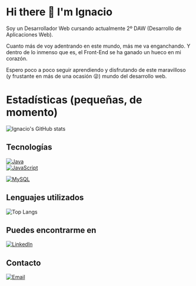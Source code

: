 
# Hi there 👋 I'm Ignacio

Soy un Desarrollador Web cursando actualmente 2º DAW (Desarrollo de Aplicaciones Web).

Cuanto más de voy adentrando en este mundo, más me va enganchando. Y dentro de lo inmenso que es, el Front-End se ha ganado un hueco en mi corazón.

Espero poco a poco seguir aprendiendo y disfrutando de este maravilloso (y frustante en más de una ocasión 😜) mundo del desarrollo web.

# Estadísticas (pequeñas, de momento)

![Ignacio's GitHub stats](https://github-readme-stats.vercel.app/api?username=nachoSeca&show_icons=true&theme=dracula)

## Tecnologías

[![Java](https://img.shields.io/badge/Java-007396?style=for-the-badge&logo=java&logoColor=white&labelColor=101010)]()
</br>
[![JavaScript](https://img.shields.io/badge/JavaScript-F7DF1E?style=for-the-badge&logo=javascript&logoColor=white&labelColor=101010)]()
</br>

[![MySQL](https://img.shields.io/badge/MySQL-4479A1?style=for-the-badge&logo=mysql&logoColor=white&labelColor=101010)]()

## Lenguajes utilizados

![Top Langs](https://github-readme-stats.vercel.app/api/top-langs/?username=nachoSeca&layout=compact)

## Puedes encontrarme en

[![LinkedIn](https://img.shields.io/badge/LinkedIn-Ignacio_Sánchez-0077B5?style=for-the-badge&logo=linkedin&logoColor=white&labelColor=101010)](https://www.linkedin.com/in/ignacio-s%C3%A1nchez-secaduras)

## Contacto

[![Email](https://img.shields.io/badge/secaduras87@gmail.com-D14836?style=for-the-badge&logo=gmail&logoColor=white&labelColor=101010)](mailto:secaduras87@gmail.com)
